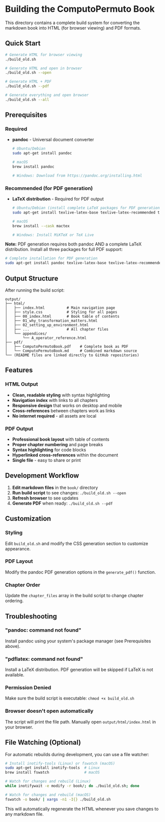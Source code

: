 # Building the ComputoPermuto Book

This directory contains a complete build system for converting the markdown book into HTML (for browser viewing) and PDF formats.

## Quick Start

```bash
# Generate HTML for browser viewing
./build_old.sh

# Generate HTML and open in browser
./build_old.sh --open

# Generate HTML + PDF
./build_old.sh --pdf

# Generate everything and open browser
./build_old.sh --all
```

## Prerequisites

### Required
- **pandoc** - Universal document converter
  ```bash
  # Ubuntu/Debian
  sudo apt-get install pandoc
  
  # macOS
  brew install pandoc
  
  # Windows: Download from https://pandoc.org/installing.html
  ```

### Recommended (for PDF generation)
- **LaTeX distribution** - Required for PDF output
  ```bash
  # Ubuntu/Debian (install complete LaTeX packages for PDF generation)
  sudo apt-get install texlive-latex-base texlive-latex-recommended texlive-latex-extra
  
  # macOS
  brew install --cask mactex
  
  # Windows: Install MiKTeX or TeX Live
  ```
  
**Note:** PDF generation requires both pandoc AND a complete LaTeX distribution. Install all three packages for full PDF support:

```bash
# Complete installation for PDF generation
sudo apt-get install pandoc texlive-latex-base texlive-latex-recommended texlive-latex-extra
```

## Output Structure

After running the build script:

```
output/
├── html/
│   ├── index.html          # Main navigation page
│   ├── style.css           # Styling for all pages
│   ├── 00_index.html       # Book table of contents
│   ├── 01_why_transformation_matters.html
│   ├── 02_setting_up_environment.html
│   ├── ...                 # All chapter files
│   └── appendices/
│       └── A_operator_reference.html
├── pdf/
│   ├── ComputoPermutoBook.pdf    # Complete book as PDF
│   └── ComputoPermutoBook.md     # Combined markdown source
└── (README files are linked directly to GitHub repositories)
```

## Features

### HTML Output
- **Clean, readable styling** with syntax highlighting
- **Navigation index** with links to all chapters
- **Responsive design** that works on desktop and mobile
- **Cross-references** between chapters work as links
- **No internet required** - all assets are local

### PDF Output
- **Professional book layout** with table of contents
- **Proper chapter numbering** and page breaks
- **Syntax highlighting** for code blocks
- **Hyperlinked cross-references** within the document
- **Single file** - easy to share or print

## Development Workflow

1. **Edit markdown files** in the `book/` directory
2. **Run build script** to see changes: `./build_old.sh --open`
3. **Refresh browser** to see updates
4. **Generate PDF** when ready: `./build_old.sh --pdf`

## Customization

### Styling
Edit `build_old.sh` and modify the CSS generation section to customize appearance.

### PDF Layout
Modify the pandoc PDF generation options in the `generate_pdf()` function.

### Chapter Order
Update the `chapter_files` array in the build script to change chapter ordering.

## Troubleshooting

### "pandoc: command not found"
Install pandoc using your system's package manager (see Prerequisites above).

### "pdflatex: command not found"
Install a LaTeX distribution. PDF generation will be skipped if LaTeX is not available.

### Permission Denied
Make sure the build script is executable: `chmod +x build_old.sh`

### Browser doesn't open automatically
The script will print the file path. Manually open `output/html/index.html` in your browser.

## File Watching (Optional)

For automatic rebuilds during development, you can use a file watcher:

```bash
# Install inotify-tools (Linux) or fswatch (macOS)
sudo apt-get install inotify-tools  # Linux
brew install fswatch                # macOS

# Watch for changes and rebuild (Linux)
while inotifywait -e modify -r book/; do ./build_old.sh; done

# Watch for changes and rebuild (macOS)
fswatch -o book/ | xargs -n1 -I{} ./build_old.sh
```

This will automatically regenerate the HTML whenever you save changes to any markdown file.
